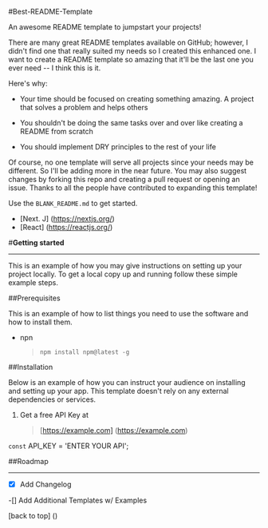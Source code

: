 #Best-README-Template

An awesome README template to jumpstart your projects!

There are many great README templates available on GitHub; however, I didn't find one that really suited my needs so I created this enhanced one. I want to create a README template so amazing that it'll be the last one you ever need -- I think this is it.



Here's why:

- Your time should be focused on creating something amazing. A project that solves a problem and helps others

- You shouldn't be doing the same tasks over and over like creating a README from scratch

- You should implement DRY principles to the rest of your life



Of course, no one template will serve all projects since your needs may be different. So I'll be adding more in the near future. You may also suggest changes by forking this repo and creating a pull request or opening an issue. Thanks to all the people have contributed to expanding this template!

Use the `BLANK_README.md` to get started.

- [Next. J] (https://nextjs.org/) 
- [React] (https://reactjs.org/) 

#**Getting started**

*******

This is an example of how you may give instructions on setting up your project locally. To get a local copy up and running follow these simple example steps.

##Prerequisites

This is an example of how to list things you need to use the software and how to install them.

- npn

	> `npm install npm@latest -g`

##Installation

Below is an example of how you can instruct your audience on installing and setting up your app. This template doesn't rely on any external dependencies or services.

1. Get a free API Key at

    > [https://example.com] (https://example.com)

`const` API_KEY = 'ENTER YOUR API';

##Roadmap

*****
-[x] Add Changelog

-[] Add Additional Templates w/ Examples


[back to top] () 
